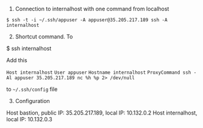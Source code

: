 1. Connection to internalhost with one command from localhost

`$ ssh -t -i ~/.ssh/appuser -A appuser@35.205.217.189 ssh -A internalhost`

2. Shortcut command. To

$ ssh internalhost

Add this

`Host internalhost`
    `User appuser`
    `Hostname internalhost`
    `ProxyCommand ssh -Al appuser 35.205.217.189 nc %h %p 2> /dev/null`
    
to `~/.ssh/config` file

3. Configuration

Host bastion, public IP: 35.205.217.189, local IP: 10.132.0.2
Host internalhost, local IP: 10.132.0.3
